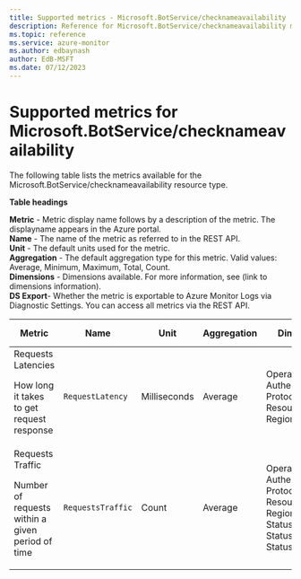 ```yaml
---
title: Supported metrics - Microsoft.BotService/checknameavailability
description: Reference for Microsoft.BotService/checknameavailability metrics in Azure Monitor.
ms.topic: reference
ms.service: azure-monitor
ms.author: edbaynash
author: EdB-MSFT
ms.date: 07/12/2023
---
```

# Supported metrics for Microsoft.BotService/checknameavailability  
<!-- Data source : arm-->


The following table lists the metrics available for the Microsoft.BotService/checknameavailability resource type.

  

**Table headings**
  
**Metric** - Metric display name follows by a description of the metric. The displayname appears in the Azure portal.  
**Name** - The name of the metric as referred to in the REST API.  
**Unit** - The default units used for the metric.  
**Aggregation** - The default aggregation type for this metric. Valid values: Average, Minimum, Maximum, Total, Count.  
**Dimensions** - Dimensions available. For more information, see (link to dimensions information).  
**DS Export**- Whether the metric is exportable to Azure Monitor Logs via Diagnostic Settings.  You can access all metrics via the REST API.  
  
  
|Metric|Name|Unit|Aggregation|Dimensions|DS Export|
|---|---|---|---|---|---|
|Requests Latencies<p><p>How long it takes to get request response |`RequestLatency` |Milliseconds |Average |Operation, Authentication, Protocol, ResourceId, Region |Yes|
|Requests Traffic<p><p>Number of requests within a given period of time |`RequestsTraffic` |Count |Average |Operation, Authentication, Protocol, ResourceId, Region, StatusCode, StatusCodeClass, StatusText |Yes|


<!--Gen Date:  Wed Jul 12 2023 17:59:09 GMT+0300 (Israel Daylight Time)-->